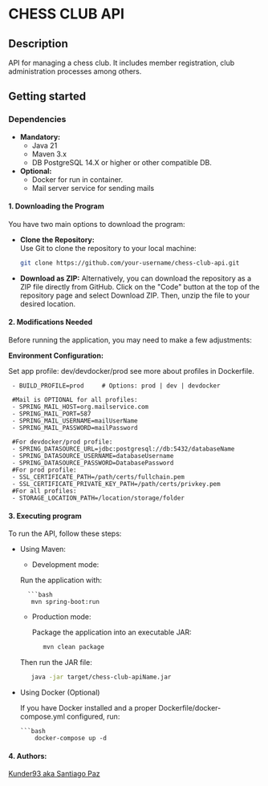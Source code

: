 <h1>CHESS CLUB API</h1>
<h2>Description</h2>
<p>API for managing a chess club. It includes member registration, club administration processes among others.</p>
<h2>Getting started</h2>
<h3>Dependencies</h3>

- **Mandatory:**
  - Java 21
  - Maven 3.x
  - DB PostgreSQL 14.X or higher or other compatible DB.  
- **Optional:**  
  - Docker for run in container.
  - Mail server service for sending mails
    
#### 1. Downloading the Program

You have two main options to download the program:

- **Clone the Repository:**  
  Use Git to clone the repository to your local machine:
  ```bash
  git clone https://github.com/your-username/chess-club-api.git

- **Download as ZIP:**
  Alternatively, you can download the repository as a ZIP file directly from GitHub.
Click on the "Code" button at the top of the repository page and select Download ZIP. Then, unzip the file to your desired location.

#### 2. Modifications Needed
Before running the application, you may need to make a few adjustments:

 **Environment Configuration:**
     
  Set app profile: dev/devdocker/prod  see more about profiles in Dockerfile.
     
     - BUILD_PROFILE=prod     # Options: prod | dev | devdocker
    
     #Mail is OPTIONAL for all profiles: 
     - SPRING_MAIL_HOST=org.mailservice.com
     - SPRING_MAIL_PORT=587
     - SPRING_MAIL_USERNAME=mailUserName
     - SPRING_MAIL_PASSWORD=mailPassword
    
     #For devdocker/prod profile: 
     - SPRING_DATASOURCE_URL=jdbc:postgresql://db:5432/databaseName
     - SPRING_DATASOURCE_USERNAME=databaseUsername
     - SPRING_DATASOURCE_PASSWORD=DatabasePassword
     #For prod profile:
     - SSL_CERTIFICATE_PATH=/path/certs/fullchain.pem
     - SSL_CERTIFICATE_PRIVATE_KEY_PATH=/path/certs/privkey.pem
     #For all profiles:
     - STORAGE_LOCATION_PATH=/location/storage/folder




#### 3. Executing program
To run the API, follow these steps:

- Using Maven:
  - Development mode:

  Run the application with:

        ```bash
         mvn spring-boot:run

  - Production mode:
 
    Package the application into an executable JAR:

     ```bash
        mvn clean package

   Then run the JAR file:


     ```bash
        java -jar target/chess-club-apiName.jar
     
- Using Docker (Optional)

   If you have Docker installed and a proper Dockerfile/docker-compose.yml configured, run:

      ```bash
          docker-compose up -d

#### 4. Authors:

[Kunder93 aka Santiago Paz](https://github.com/kunder93)


 
